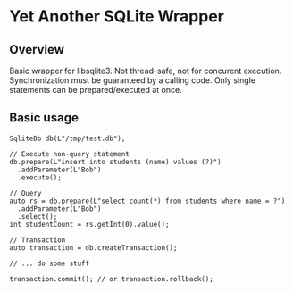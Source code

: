 # Yet Another SQLite Wrapper
## Overview
Basic wrapper for libsqlite3. Not thread-safe, not for concurent execution. Synchronization must be guaranteed by a calling code.
Only single statements can be prepared/executed at once.

## Basic usage
```
SqliteDb db(L"/tmp/test.db");

// Execute non-query statement
db.prepare(L"insert into students (name) values (?)")
  .addParameter(L"Bob")
  .execute();

// Query
auto rs = db.prepare(L"select count(*) from students where name = ?")
  .addParameter(L"Bob")
  .select();
int studentCount = rs.getInt(0).value();

// Transaction
auto transaction = db.createTransaction();

// ... do some stuff

transaction.commit(); // or transaction.rollback();

```
